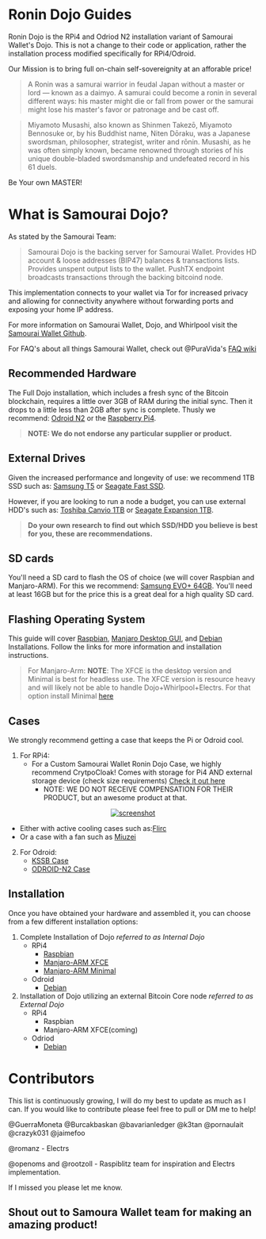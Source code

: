# Ronin Dojo Guides
Ronin Dojo is the RPi4 and Odriod N2 installation variant of Samourai Wallet's Dojo. This is not a change to their code or application, rather the installation process modified specifically for RPi4/Odroid. 

Our Mission is to bring full on-chain self-sovereignity at an afforable price!

> A Ronin was a samurai warrior in feudal Japan without a master or lord — known as a daimyo. A samurai could become a ronin in several different ways: his master might die or fall from power or the samurai might lose his master's favor or patronage and be cast off.

> Miyamoto Musashi, also known as Shinmen Takezō, Miyamoto Bennosuke or, by his Buddhist name, Niten Dōraku, was a Japanese swordsman, philosopher, strategist, writer and rōnin. Musashi, as he was often simply known, became renowned through stories of his unique double-bladed swordsmanship and undefeated record in his 61 duels.

Be Your own MASTER!

# What is Samourai Dojo?
As stated by the Samourai Team:
>Samourai Dojo is the backing server for Samourai Wallet. Provides HD account & loose addresses (BIP47) balances & transactions lists. Provides unspent output lists to the wallet. PushTX endpoint broadcasts transactions through the backing bitcoind node.

This implementation connects to your wallet via Tor for increased privacy and allowing for connectivity anywhere without forwarding ports and exposing your home IP address.

For more information on Samourai Wallet, Dojo, and Whirlpool visit the [Samourai Wallet Github](https://github.com/Samourai-Wallet). 

For FAQ's about all things Samourai Wallet, check out @PuraVida's [FAQ wiki](https://github.com/PuraVlda/samourai-wallet-android/wiki/Frequently-Asked-Questions)

## Recommended Hardware
The Full Dojo installation, which includes a fresh sync of the Bitcoin blockchain, requires a little over 3GB of RAM during the initial sync. Then it drops to a little less than 2GB after sync is complete. Thusly we recommend: [Odroid N2](https://www.hardkernel.com/shop/odroid-n2-with-4gbyte-ram/) or the [Raspberry Pi4](https://www.canakit.com/raspberry-pi-4-4gb.html?cid=usd&src=raspberrypi). 
>**NOTE: We do not endorse any particular supplier or product.**

## External Drives
Given the increased performance and longevity of use: we recommend 1TB SSD such as: [Samsung T5](https://www.amazon.com/Samsung-T5-Portable-SSD-MU-PA1T0B/dp/B073H552FJ/ref=sr_1_1?fst=as%3Aoff&qid=1571081118&refinements=p_n_feature_three_browse-bin%3A6797521011&rnid=6797515011&s=pc&sr=1-1) or [Seagate Fast SSD](https://www.amazon.com/Seagate-External-Reversible-Type-C-STCM1000400/dp/B07DX7D744). 

However, if you are looking to run a node a budget, you can use external HDD's such as: [Toshiba Canvio 1TB](https://www.amazon.com/Toshiba-HDTB410XK3AA-Canvio-Portable-External/dp/B079D359S6/ref=sr_1_4?crid=27WAK2Y8TLQEX&keywords=external+hard+drive&qid=1571082291&refinements=p_n_feature_two_browse-bin%3A5446812011&rnid=562234011&sprefix=external%2Caps%2C234&sr=8-4) or [Seagate Expansion 1TB](https://www.amazon.com/Seagate-Expansion-Portable-External-STEA1000400/dp/B00TKFEEAS/ref=sr_1_14?crid=27WAK2Y8TLQEX&keywords=external+hard+drive&qid=1571082291&refinements=p_n_feature_two_browse-bin%3A5446812011&rnid=562234011&sprefix=external%2Caps%2C234&sr=8-14). 

>**Do your own research to find out which SSD/HDD you believe is best for you, these are recommendations.**

## SD cards
You'll need a SD card to flash the OS of choice (we will cover Raspbian and Manjaro-ARM).
For this we recommend: [Samsung EVO+ 64GB](https://www.amazon.com/Samsung-MicroSDXC-Memory-Adapter-MB-MC64GA/dp/B06XFWPXYD/ref=sr_1_4?keywords=EVO%2B+SD+card&qid=1571081610&s=electronics&sr=1-4). You'll need at least 16GB but for the price this is a great deal for a high quality SD card. 

## Flashing Operating System
This guide will cover [Raspbian](https://www.raspberrypi.org/downloads/raspbian/), [Manjaro Desktop GUI](https://osdn.net/projects/manjaro-arm/storage/rpi4/), and [Debian](https://github.com/s2l1/Headless-Samourai-Dojo/blob/master/Default_Dojo_Setup.md#1-hardware-requirements) Installations. Follow the links for more information and installation instructions.
>For Manjaro-Arm: **NOTE**: The XFCE is the desktop version and Minimal is best for headless use. The XFCE version is resource heavy and will likely not be able to handle Dojo+Whirlpool+Electrs. For that option install Minimal [here](https://osdn.net/projects/manjaro-arm/storage/rpi4/minimal/19.10/)

## Cases
We strongly recommend getting a case that keeps the Pi or Odroid cool. 
1. For RPi4: 
   - For a Custom Samourai Wallet Ronin Dojo Case, we highly recommend CrytpoCloak! Comes with storage for Pi4 AND external storage device (check size requirements) [Check it out here](https://thecryptocloak.com/product/samourai/) 
      - NOTE: WE DO NOT RECEIVE COMPENSATION FOR THEIR PRODUCT, but an awesome product at that. 

<p align='center'>
  <a href='https://thecryptocloak.com/product/samourai/'>
    <img src='https://thecryptocloak.com/wp-content/uploads/2019/10/IMG_20191029_061006.jpg' alt='screenshot' />
  </a>
</p>

   - Either with active cooling cases such as:[Flirc](https://www.amazon.com/Flirc-Raspberry-Pi-Case-Silver/dp/B07WG4DW52/ref=sr_1_8?keywords=pi4+case&qid=1571082492&sr=8-8) 
   - Or a case with a fan such as [Miuzei](https://www.amazon.com/Miuzei-Raspberry-Cooling-Heat-Sinks-Supply/dp/B07TTN1M7G/ref=sr_1_5?crid=2FLR4GW4Y32PN&keywords=pi4%2Bcase%2Bwith%2Bfan&qid=1571082607&sprefix=pi4%2Bcase%2B%2Caps%2C222&sr=8-5&th=1) 

2. For Odroid:
   - [KSSB Case](https://ameridroid.com/products/kksb-odroid-n2-case)
   - [ODROID-N2 Case](https://ameridroid.com/products/odroid-n2-case)

## Installation
Once you have obtained your hardware and assembled it, you can choose from a few different installation options:
1. Complete Installation of Dojo *referred to as Internal Dojo*
   - RPi4
     - [Raspbian](https://github.com/BTCxZelko/Samourai-Dojo-RPi4-and-Odroid-Install-Guides/tree/master/RPi4/Raspbian)
     - [Manjaro-ARM XFCE](https://github.com/BTCxZelko/Samourai-Dojo-RPi4-and-Odroid-Install-Guides/blob/master/RPi4/Manjaro/XFCE/Internal-Dojo.md)
     - [Manjaro-ARM Minimal](https://github.com/BTCxZelko/Samourai-Dojo-RPi4-and-Odroid-Install-Guides/blob/master/RPi4/Manjaro/Minimal/Internal-Dojo.md)
   - Odroid
     - [Debian](https://github.com/BTCxZelko/Ronin-Dojo/blob/master/Odroid/Debian/README.md#1-internal-dojo-install-guide)
2. Installation of Dojo utilizing an external Bitcoin Core node *referred to as External Dojo*
   - RPi4
     - Raspbian
     - Manjaro-ARM XFCE(coming)
   - Odriod
     - [Debian](https://github.com/BTCxZelko/Ronin-Dojo/blob/master/Odroid/Debian/README.md#2-external-bitcoind-install-guide)

# Contributors
This list is continuously growing, I will do my best to update as much as I can. If you would like to contribute please feel free to pull or DM me to help!

@GuerraMoneta @Burcakbaskan @bavarianledger @k3tan @pornaulait @crazyk031 @jaimefoo 

@romanz - Electrs

@openoms and @rootzoll - Raspiblitz team for inspiration and Electrs implementation. 

If I missed you please let me know.

## Shout out to Samoura Wallet team for making an amazing product!
